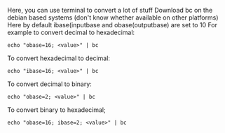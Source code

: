Here, you can use terminal to convert a lot of stuff
Download bc on the debian based systems (don't know whether available on other platforms)
Here by default ibase(inputbase and obase(outputbase) are set to 10 
For example to convert decimal to hexadecimal:
```
echo "obase=16; <value>" | bc
```          
To convert hexadecimal to decimal:
```
echo "ibase=16; <value>" | bc
```           
To convert decimal to binary:
```
echo "obase=2; <value>" | bc
```          
To convert binary to hexadecimal;
```
echo "obase=16; ibase=2; <value>" | bc
```          
